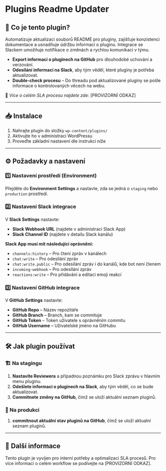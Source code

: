 # Plugins Readme Updater

## 📌 Co je tento plugin?

Automatizuje aktualizaci souborů README pro pluginy, zajišťuje konzistenci dokumentace a usnadňuje údržbu informací o pluginu. Integrace se Slackem umožňuje notifikace o změnách a rychlou komunikaci v týmu.

- **Export informací o pluginech na GitHub** pro dlouhodobé uchování a verzování.
- **Odesílání informací na Slack**, aby tým věděl, které pluginy je potřeba aktualizovat.
- **Double-check procesu** – Do threadu pod aktualizované pluginy se pošle informace o kontrolovaných věcech na webu.

🔗 *Více o celém SLA procesu najdete zde:* [PROVIZORNÍ ODKAZ]

---

## 📥 Instalace

1. Nahrajte plugin do složky `wp-content/plugins/`
2. Aktivujte ho v administraci WordPressu
3. Proveďte základní nastavení dle instrukcí níže

---

## ⚙️ Požadavky a nastavení

### 1️⃣ Nastavení prostředí (Environment)

Přejděte do **Environment Settings** a nastavte, zda se jedná o `staging` nebo `production` prostředí.

### 2️⃣ Nastavení Slack integrace

V **Slack Settings** nastavte:

- **Slack Webhook URL** (najdete v administraci Slack App)
- **Slack Channel ID** (najdete v detailu Slack kanálu)

**Slack App musí mít následující oprávnění:**

- `channels:history` – Pro čtení zpráv v kanálech
- `chat:write` – Pro odesílání zpráv
- `chat:write.public` – Pro odesílání zpráv i do kanálů, kde bot není členem
- `incoming-webhook` – Pro odesílání zpráv
- `reactions:write` – Pro přidávání a editaci emoji reakcí

### 3️⃣ Nastavení GitHub integrace

V **GitHub Settings** nastavte:

- **GitHub Repo** – Název repozitáře
- **GitHub Branch** – Branch, kam se commituje
- **GitHub Token** – Token uživatele s oprávněním commitu
- **GitHub Username** – Uživatelské jméno na GitHubu

---

## 🛠 Jak plugin používat

### 🏗 Na stagingu

1. **Nastavíte Reviewera** a případnou poznámku pro Slack zprávu v hlavním menu pluginu.
2. **Odešlete informaci o pluginech na Slack**, aby tým věděl, co se bude aktualizovat.
3. **Commitnete změny na GitHub**, čímž se uloží aktuální seznam pluginů.

### 🚀 Na produkci

1. **commitnout aktuální stav pluginů na GitHub**, čímž se uloží aktualní seznam pluginů.

---

## 🔗 Další informace

Tento plugin je vyvíjen pro interní potřeby a optimalizaci SLA procesů. Pro více informací o celém workflow se podívejte na [PROVIZORNÍ ODKAZ].

